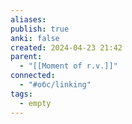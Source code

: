 ```yaml
---
aliases: 
publish: true
anki: false
created: 2024-04-23 21:42
parent:
  - "[[Moment of r.v.]]"
connected:
  - "#обс/linking"
tags:
  - empty
---
```

